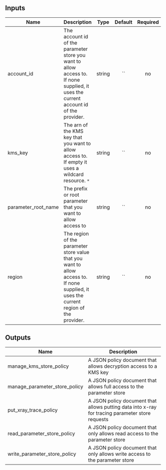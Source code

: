 
## Inputs

| Name | Description | Type | Default | Required |
|------|-------------|:----:|:-----:|:-----:|
| account_id | The account id of the parameter store you want to allow access to. If none supplied, it uses the current account id of the provider. | string | `` | no |
| kms_key | The arn of the KMS key that you want to allow access to. If empty it uses a wildcard resource. `*` | string | `` | no |
| parameter_root_name | The prefix or root parameter that you want to allow access to | string | `` | no |
| region | The region of the parameter store value that you want to allow access to. If none supplied, it uses the current region of the provider. | string | `` | no |

## Outputs

| Name | Description |
|------|-------------|
| manage_kms_store_policy | A JSON policy document that allows decryption access to a KMS key |
| manage_parameter_store_policy | A JSON policy document that allows full access to the parameter store |
| put_xray_trace_policy | A JSON policy document that allows putting data into x-ray for tracing parameter store requests |
| read_parameter_store_policy | A JSON policy document that only allows read access to the parameter store |
| write_parameter_store_policy | A JSON policy document that only allows write access to the parameter store |

